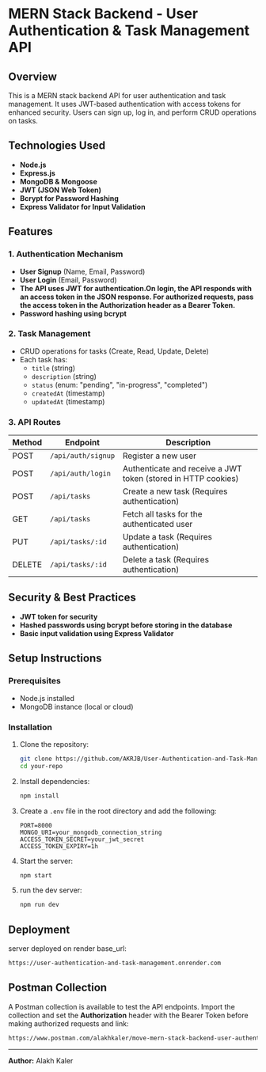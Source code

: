 # MERN Stack Backend - User Authentication & Task Management API

## Overview
This is a MERN stack backend API for user authentication and task management. It uses JWT-based authentication with access tokens for enhanced security. Users can sign up, log in, and perform CRUD operations on tasks.

## Technologies Used
- **Node.js**
- **Express.js**
- **MongoDB & Mongoose**
- **JWT (JSON Web Token)**
- **Bcrypt for Password Hashing**
- **Express Validator for Input Validation**

## Features

### 1. Authentication Mechanism
- **User Signup** (Name, Email, Password)
- **User Login** (Email, Password)
- **The API uses JWT for authentication.On login, the API responds with an access token in the JSON response. For authorized requests, pass the access token in the Authorization header as a Bearer Token.**
- **Password hashing using bcrypt**

### 2. Task Management
- CRUD operations for tasks (Create, Read, Update, Delete)
- Each task has:
  - `title` (string)
  - `description` (string)
  - `status` (enum: "pending", "in-progress", "completed")
  - `createdAt` (timestamp)
  - `updatedAt` (timestamp)

### 3. API Routes
| Method | Endpoint | Description |
|--------|-------------|-------------|
| POST | `/api/auth/signup` | Register a new user |
| POST | `/api/auth/login` | Authenticate and receive a JWT token (stored in HTTP cookies) |
| POST | `/api/tasks` | Create a new task (Requires authentication) |
| GET | `/api/tasks` | Fetch all tasks for the authenticated user |
| PUT | `/api/tasks/:id` | Update a task (Requires authentication) |
| DELETE | `/api/tasks/:id` | Delete a task (Requires authentication) |

## Security & Best Practices
- **JWT token for security**
- **Hashed passwords using bcrypt before storing in the database**
- **Basic input validation using Express Validator**

## Setup Instructions
### Prerequisites
- Node.js installed
- MongoDB instance (local or cloud)

### Installation
1. Clone the repository:
   ```sh
   git clone https://github.com/AKRJB/User-Authentication-and-Task-Management-API.git
   cd your-repo
   ```
2. Install dependencies:
   ```sh
   npm install
   ```
3. Create a `.env` file in the root directory and add the following:
   ```env
   PORT=8000
   MONGO_URI=your_mongodb_connection_string
   ACCESS_TOKEN_SECRET=your_jwt_secret
   ACCESS_TOKEN_EXPIRY=1h
   ```
4. Start the server:
   ```sh
   npm start
   ```
5. run the dev server:
   ```sh
   npm run dev
   ```

## Deployment
server deployed on render
base_url:
```sh
https://user-authentication-and-task-management.onrender.com
```

## Postman Collection
A Postman collection is available to test the API endpoints. Import the collection and set the **Authorization** header with the Bearer Token before making authorized requests and link:
```sh
https://www.postman.com/alakhkaler/move-mern-stack-backend-user-authentication-task-management-api/request/t82c8pj/mern-stack-backend-user-authentication-task-management-api?action=share&creator=42812859&ctx=documentation
```


---
**Author:** Alakh Kaler


